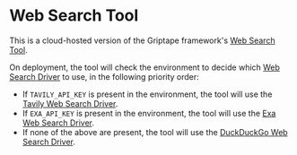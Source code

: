 # Web Search Tool

This is a cloud-hosted version of the Griptape framework's [Web Search Tool](https://docs.griptape.ai/stable/griptape-tools/official-tools/web-search-tool/).

On deployment, the tool will check the environment to decide which [Web Search Driver](https://docs.griptape.ai/stable/griptape-framework/drivers/web-search-drivers/) to use, in the following priority order:

- If `TAVILY_API_KEY` is present in the environment, the tool will use the [Tavily Web Search Driver](https://docs.griptape.ai/stable/griptape-framework/drivers/web-search-drivers#tavily).
- If `EXA_API_KEY` is present in the environment, the tool will use the [Exa Web Search Driver](https://docs.griptape.ai/stable/griptape-framework/drivers/web-search-drivers#exa).
- If none of the above are present, the tool will use the [DuckDuckGo Web Search Driver](https://docs.griptape.ai/stable/griptape-framework/drivers/web-search-drivers#duckduckgo). 

